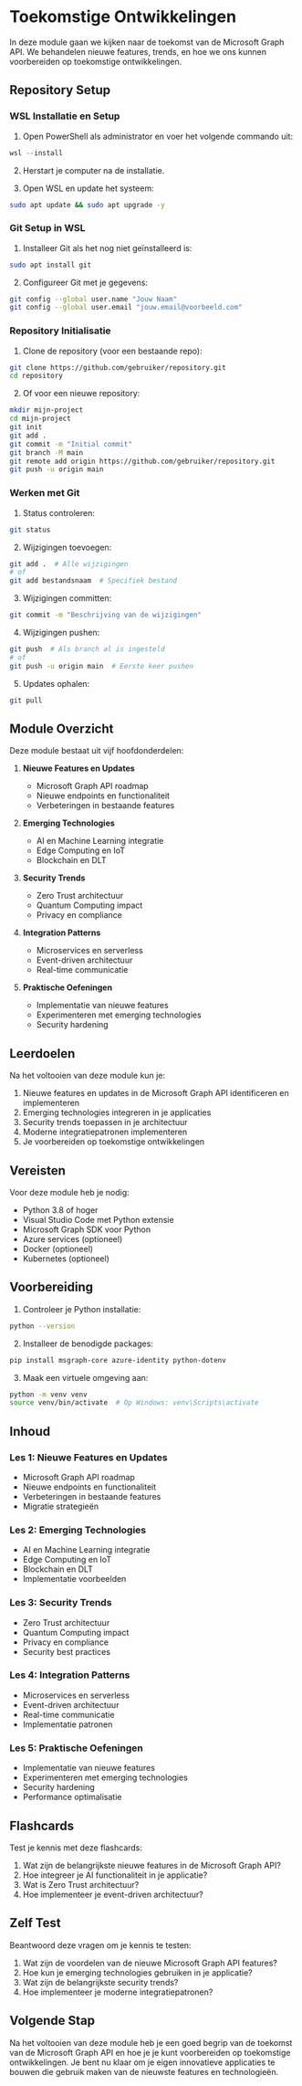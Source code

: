 # Toekomstige Ontwikkelingen

In deze module gaan we kijken naar de toekomst van de Microsoft Graph API. We behandelen nieuwe features, trends, en hoe we ons kunnen voorbereiden op toekomstige ontwikkelingen.

## Repository Setup

### WSL Installatie en Setup

1. Open PowerShell als administrator en voer het volgende commando uit:
```powershell
wsl --install
```

2. Herstart je computer na de installatie.

3. Open WSL en update het systeem:
```bash
sudo apt update && sudo apt upgrade -y
```

### Git Setup in WSL

1. Installeer Git als het nog niet geïnstalleerd is:
```bash
sudo apt install git
```

2. Configureer Git met je gegevens:
```bash
git config --global user.name "Jouw Naam"
git config --global user.email "jouw.email@voorbeeld.com"
```

### Repository Initialisatie

1. Clone de repository (voor een bestaande repo):
```bash
git clone https://github.com/gebruiker/repository.git
cd repository
```

2. Of voor een nieuwe repository:
```bash
mkdir mijn-project
cd mijn-project
git init
git add .
git commit -m "Initial commit"
git branch -M main
git remote add origin https://github.com/gebruiker/repository.git
git push -u origin main
```

### Werken met Git

1. Status controleren:
```bash
git status
```

2. Wijzigingen toevoegen:
```bash
git add .  # Alle wijzigingen
# of
git add bestandsnaam  # Specifiek bestand
```

3. Wijzigingen committen:
```bash
git commit -m "Beschrijving van de wijzigingen"
```

4. Wijzigingen pushen:
```bash
git push  # Als branch al is ingesteld
# of
git push -u origin main  # Eerste keer pushen
```

5. Updates ophalen:
```bash
git pull
```

## Module Overzicht

Deze module bestaat uit vijf hoofdonderdelen:

1. **Nieuwe Features en Updates**
   - Microsoft Graph API roadmap
   - Nieuwe endpoints en functionaliteit
   - Verbeteringen in bestaande features

2. **Emerging Technologies**
   - AI en Machine Learning integratie
   - Edge Computing en IoT
   - Blockchain en DLT

3. **Security Trends**
   - Zero Trust architectuur
   - Quantum Computing impact
   - Privacy en compliance

4. **Integration Patterns**
   - Microservices en serverless
   - Event-driven architectuur
   - Real-time communicatie

5. **Praktische Oefeningen**
   - Implementatie van nieuwe features
   - Experimenteren met emerging technologies
   - Security hardening

## Leerdoelen

Na het voltooien van deze module kun je:

1. Nieuwe features en updates in de Microsoft Graph API identificeren en implementeren
2. Emerging technologies integreren in je applicaties
3. Security trends toepassen in je architectuur
4. Moderne integratiepatronen implementeren
5. Je voorbereiden op toekomstige ontwikkelingen

## Vereisten

Voor deze module heb je nodig:

- Python 3.8 of hoger
- Visual Studio Code met Python extensie
- Microsoft Graph SDK voor Python
- Azure services (optioneel)
- Docker (optioneel)
- Kubernetes (optioneel)

## Voorbereiding

1. Controleer je Python installatie:
```bash
python --version
```

2. Installeer de benodigde packages:
```bash
pip install msgraph-core azure-identity python-dotenv
```

3. Maak een virtuele omgeving aan:
```bash
python -m venv venv
source venv/bin/activate  # Op Windows: venv\Scripts\activate
```

## Inhoud

### Les 1: Nieuwe Features en Updates
- Microsoft Graph API roadmap
- Nieuwe endpoints en functionaliteit
- Verbeteringen in bestaande features
- Migratie strategieën

### Les 2: Emerging Technologies
- AI en Machine Learning integratie
- Edge Computing en IoT
- Blockchain en DLT
- Implementatie voorbeelden

### Les 3: Security Trends
- Zero Trust architectuur
- Quantum Computing impact
- Privacy en compliance
- Security best practices

### Les 4: Integration Patterns
- Microservices en serverless
- Event-driven architectuur
- Real-time communicatie
- Implementatie patronen

### Les 5: Praktische Oefeningen
- Implementatie van nieuwe features
- Experimenteren met emerging technologies
- Security hardening
- Performance optimalisatie

## Flashcards

Test je kennis met deze flashcards:

1. Wat zijn de belangrijkste nieuwe features in de Microsoft Graph API?
2. Hoe integreer je AI functionaliteit in je applicatie?
3. Wat is Zero Trust architectuur?
4. Hoe implementeer je event-driven architectuur?

## Zelf Test

Beantwoord deze vragen om je kennis te testen:

1. Wat zijn de voordelen van de nieuwe Microsoft Graph API features?
2. Hoe kun je emerging technologies gebruiken in je applicatie?
3. Wat zijn de belangrijkste security trends?
4. Hoe implementeer je moderne integratiepatronen?

## Volgende Stap

Na het voltooien van deze module heb je een goed begrip van de toekomst van de Microsoft Graph API en hoe je je kunt voorbereiden op toekomstige ontwikkelingen. Je bent nu klaar om je eigen innovatieve applicaties te bouwen die gebruik maken van de nieuwste features en technologieën. 